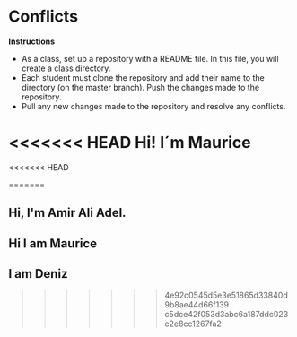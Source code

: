 # Conflicts

**Instructions**
* As a class, set up a repository with a README file. In this file, you will create a class directory.
* Each student must clone the repository and add their name to the directory (on the master branch). Push the changes made to the repository. 
* Pull any new changes made to the repository and resolve any conflicts. 

<<<<<<< HEAD
Hi! I´m Maurice
=======
<<<<<<< HEAD


=======
## Hi, I'm Amir Ali Adel.
## Hi I am Maurice
## I am Deniz
>>>>>>> 4e92c0545d5e3e51865d33840d9b8ae44d66f139
>>>>>>> c5dce42f053d3abc6a187ddc023c2e8cc1267fa2
